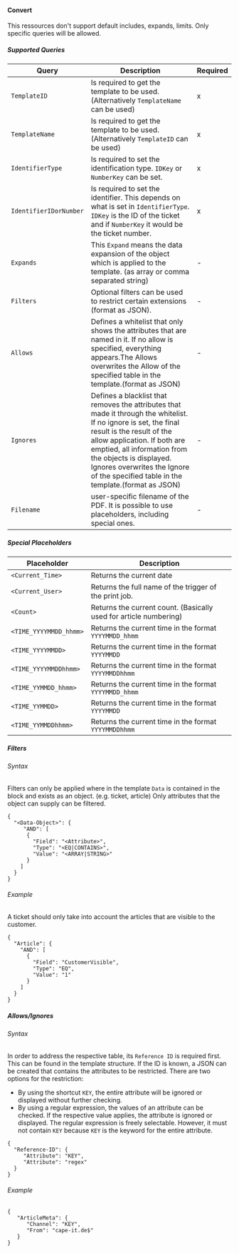 #### Convert

This ressources don't support default includes, expands, limits. Only specific queries will be allowed.

##### Supported Queries

|Query|Description|Required|
|-|-|-|
|```TemplateID```|Is required to get the template to be used. (Alternatively ```TemplateName``` can be used)| x |
|```TemplateName```|Is required to get the template to be used. (Alternatively ```TemplateID``` can be used)| x |
|```IdentifierType```|Is required to set the identification type. ```IDKey``` or ```NumberKey``` can be set.|x|
|```IdentifierIDorNumber```|Is required to set the identifier. This depends on what is set in ```IdentifierType```. ```IDKey``` is the ID of the ticket and if ```NumberKey``` it would be the ticket number.|x|
|```Expands```|This ```Expand``` means the data expansion of the object which is applied to the template. (as array or comma separated string)|-|
|```Filters```|Optional filters can be used to restrict certain extensions (format as JSON).|-|
|```Allows```|Defines a whitelist that only shows the attributes that are named in it. If no allow is specified, everything appears.The Allows overwrites the Allow of the specified table in the template.(format as JSON) |-|
|```Ignores```|Defines a blacklist that removes the attributes that made it through the whitelist. If no ignore is set, the final result is the result of the allow application. If both are emptied, all information from the objects is displayed. Ignores overwrites the Ignore of the specified table in the template.(format as JSON) |-|
|```Filename```|user-specific filename of the PDF. It is possible to use placeholders, including special ones.|-|


##### Special Placeholders

|Placeholder|Description|
|-|-|
|```<Current_Time>```| Returns the current date |
|```<Current_User>```| Returns the full name of the trigger of the print job. |
|```<Count>```|Returns the current count. (Basically used for article numbering)|
|```<TIME_YYYYMMDD_hhmm>```| Returns the current time in the format ```YYYYMMDD_hhmm```|
|```<TIME_YYYYMMDD>```| Returns the current time in the format ```YYYYMMDD```|
|```<TIME_YYYYMMDDhhmm>```| Returns the current time in the format ```YYYYMMDDhhmm``` |
|```<TIME_YYMMDD_hhmm>```| Returns the current time in the format ```YYYYMMDD_hhmm```|
|```<TIME_YYMMDD>```| Returns the current time in the format ```YYYYMMDD```|
|```<TIME_YYMMDDhhmm>```| Returns the current time in the format ```YYYYMMDDhhmm``` |

##### Filters
###### Syntax

Filters can only be applied where in the template ```Data``` is contained in the block and exists as an object. (e.g. ticket, article)
Only attributes that the object can supply can be filtered.

```
{
  "<Data-Object>": {
     "AND": [
      {
        "Field": "<Attribute>",
        "Type": "<EQ|CONTAINS>",
        "Value": "<ARRAY|STRING>"
      }
    ]
  }
}
```

###### Example

A ticket should only take into account the articles that are visible to the customer.

```
{
  "Article": {
    "AND": [
      {
        "Field": "CustomerVisible",
        "Type": "EQ",
        "Value": "1"
      }
    ]
  }
}
```

##### Allows/Ignores
###### Syntax

In order to address the respective table, its ```Reference ID``` is required first. This can be found in the template structure. If the ID is known, a JSON can be created that contains the attributes to be restricted. There are two options for the restriction:
* By using the shortcut ```KEY```, the entire attribute will be ignored or displayed without further checking.
* By using a regular expression, the values of an attribute can be checked. If the respective value applies, the attribute is ignored or displayed. The regular expression is freely selectable. However, it must not contain ```KEY``` because ```KEY``` is the keyword for the entire attribute.

```
{
  "Reference-ID": {
     "Attribute": "KEY",
     "Attribute": "regex"
  }
}
```

###### Example

```
{
   "ArticleMeta": {
      "Channel": "KEY",
      "From": "cape-it.de$"
   }
}
```